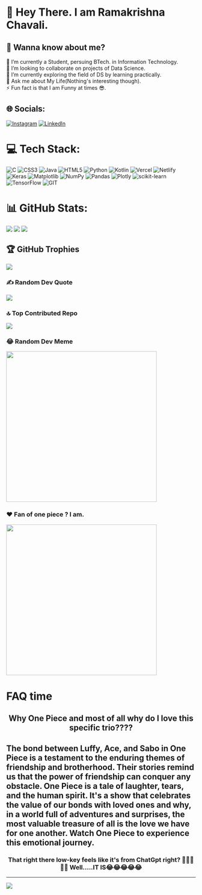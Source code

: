 # 💫 Hey There. I am Ramakrishna Chavali. 
## 🤔 Wanna know about me?
🔭 I’m currently a Student, persuing BTech. in Information Technology.<br>👯 I’m looking to collaborate on projects of Data Science.<br>🌱 I’m currently exploring the field of DS by learning practically.<br>💬 Ask me about My Life(Nothing's interesting though).<br>⚡ Fun fact is that I am Funny at times 😎.


## 🌐 Socials:
[![Instagram](https://img.shields.io/badge/Instagram-%23E4405F.svg?logo=Instagram&logoColor=white)](https://instagram.com/https://www.instagram.com/ramakrishna_chavali/) [![LinkedIn](https://img.shields.io/badge/LinkedIn-%230077B5.svg?logo=linkedin&logoColor=white)](https://linkedin.com/in/https://www.linkedin.com/in/ramakrishna-chavali-177485233/) 

# 💻 Tech Stack:
![C](https://img.shields.io/badge/c-%2300599C.svg?style=for-the-badge&logo=c&logoColor=white) ![CSS3](https://img.shields.io/badge/css3-%231572B6.svg?style=for-the-badge&logo=css3&logoColor=white) ![Java](https://img.shields.io/badge/java-%23ED8B00.svg?style=for-the-badge&logo=openjdk&logoColor=white) ![HTML5](https://img.shields.io/badge/html5-%23E34F26.svg?style=for-the-badge&logo=html5&logoColor=white) ![Python](https://img.shields.io/badge/python-3670A0?style=for-the-badge&logo=python&logoColor=ffdd54) ![Kotlin](https://img.shields.io/badge/kotlin-%237F52FF.svg?style=for-the-badge&logo=kotlin&logoColor=white) ![Vercel](https://img.shields.io/badge/vercel-%23000000.svg?style=for-the-badge&logo=vercel&logoColor=white) ![Netlify](https://img.shields.io/badge/netlify-%23000000.svg?style=for-the-badge&logo=netlify&logoColor=#00C7B7) ![Keras](https://img.shields.io/badge/Keras-%23D00000.svg?style=for-the-badge&logo=Keras&logoColor=white) ![Matplotlib](https://img.shields.io/badge/Matplotlib-%23ffffff.svg?style=for-the-badge&logo=Matplotlib&logoColor=black) ![NumPy](https://img.shields.io/badge/numpy-%23013243.svg?style=for-the-badge&logo=numpy&logoColor=white) ![Pandas](https://img.shields.io/badge/pandas-%23150458.svg?style=for-the-badge&logo=pandas&logoColor=white) ![Plotly](https://img.shields.io/badge/Plotly-%233F4F75.svg?style=for-the-badge&logo=plotly&logoColor=white) ![scikit-learn](https://img.shields.io/badge/scikit--learn-%23F7931E.svg?style=for-the-badge&logo=scikit-learn&logoColor=white) ![TensorFlow](https://img.shields.io/badge/TensorFlow-%23FF6F00.svg?style=for-the-badge&logo=TensorFlow&logoColor=white) ![GIT](https://img.shields.io/badge/Git-fc6d26?style=for-the-badge&logo=git&logoColor=white)
# 📊 GitHub Stats:
![](https://github-readme-stats.vercel.app/api?username=Ramakrishnanewbie&theme=tokyonight&hide_border=false&include_all_commits=true&count_private=true)
![](https://github-readme-streak-stats.herokuapp.com/?user=Ramakrishnanewbie&theme=tokyonight&hide_border=false)
![](https://github-readme-stats.vercel.app/api/top-langs/?username=Ramakrishnanewbie&theme=tokyonight&hide_border=false&include_all_commits=true&count_private=true&layout=compact)

## 🏆 GitHub Trophies
![](https://github-profile-trophy.vercel.app/?username=Ramakrishnanewbie&theme=radical&no-frame=false&no-bg=false&margin-w=4)

### ✍️ Random Dev Quote
![](https://quotes-github-readme.vercel.app/api?type=horizontal&theme=radical)

### 🔝 Top Contributed Repo
![](https://github-contributor-stats.vercel.app/api?username=Ramakrishnanewbie&limit=5&theme=dark&combine_all_yearly_contributions=true)

### 😂 Random Dev Meme
<img src='https://randommeme-five.vercel.app/' style="height: 400px;"/>


### ❤️ Fan of one piece ? I am.

<img src='https://w0.peakpx.com/wallpaper/473/226/HD-wallpaper-ace-sabo-luffy-dragon-man.jpg' style="height:400px;">
<h1>FAQ time</h1>
<div align='center'>
<h2>Why One Piece and most of all why do I love this specific trio????</h2>
<h2 align="left" float="right">The bond between Luffy, Ace, and Sabo in One Piece is a testament to the enduring themes of friendship and brotherhood. Their stories remind us that the power of friendship can conquer any obstacle. One Piece is a tale of laughter, tears, and the human spirit. It's a show that celebrates the value of our bonds with loved ones and why, in a world full of adventures and surprises, the most valuable treasure of all is the love we have for one another. Watch One Piece to experience this emotional journey.</h2>
<h3>That right there low-key feels like it's from ChatGpt right? 🤔🤔🤔🤔🤔  Well.....IT IS😂😂😂😂😂</h3>
</div>

---
[![](https://visitcount.itsvg.in/api?id=Ramakrishnanewbie&icon=0&color=0)](https://visitcount.itsvg.in)
